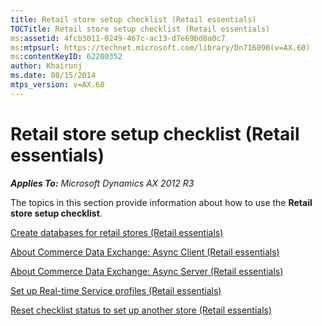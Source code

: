 ```yaml
---
title: Retail store setup checklist (Retail essentials)
TOCTitle: Retail store setup checklist (Retail essentials)
ms:assetid: 4fcb3011-0249-467c-ac13-d7e69bd8a0c7
ms:mtpsurl: https://technet.microsoft.com/library/Dn716090(v=AX.60)
ms:contentKeyID: 62200352
author: Khairunj
ms.date: 08/15/2014
mtps_version: v=AX.60
---
```


# Retail store setup checklist (Retail essentials) 


_**Applies To:** Microsoft Dynamics AX 2012 R3_

The topics in this section provide information about how to use the **Retail store setup checklist**.

[Create databases for retail stores (Retail essentials)](create-databases-for-retail-stores-retail-essentials.md)

[About Commerce Data Exchange: Async Client (Retail essentials)](about-commerce-data-exchange-async-client-retail-essentials.md)

[About Commerce Data Exchange: Async Server (Retail essentials)](about-commerce-data-exchange-async-server-retail-essentials.md)

[Set up Real-time Service profiles (Retail essentials)](set-up-real-time-service-profiles-retail-essentials.md)

[Reset checklist status to set up another store (Retail essentials)](reset-checklist-status-to-set-up-another-store-retail-essentials.md)

  


